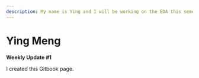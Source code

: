 ```yaml
---
description: My name is Ying and I will be working on the EDA this semester
---
```


# Ying Meng

**Weekly Update #1**

I created this Gitbook page.
